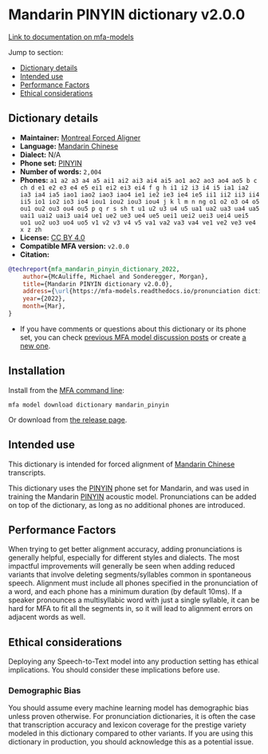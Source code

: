 
# Mandarin PINYIN dictionary v2.0.0

[Link to documentation on mfa-models](https://mfa-models.readthedocs.io/en/main/dictionary/mandarin_pinyin.html)

Jump to section:

- [Dictionary details](#dictionary-details)
- [Intended use](#intended-use)
- [Performance Factors](#performance-factors)
- [Ethical considerations](#ethical-considerations)

## Dictionary details

- **Maintainer:** [Montreal Forced Aligner](https://montreal-forced-aligner.readthedocs.io/)
- **Language:** [Mandarin Chinese](https://en.wikipedia.org/wiki/Mandarin_Chinese)
- **Dialect:** N/A
- **Phone set:** [PINYIN](https://en.wikipedia.org/wiki/Pinyin)
- **Number of words:** `2,004`
- **Phones:** `a1 a2 a3 a4 a5 ai1 ai2 ai3 ai4 ai5 ao1 ao2 ao3 ao4 ao5 b c ch d e1 e2 e3 e4 e5 ei1 ei2 ei3 ei4 f g h i1 i2 i3 i4 i5 ia1 ia2 ia3 ia4 ia5 iao1 iao2 iao3 iao4 ie1 ie2 ie3 ie4 ie5 ii1 ii2 ii3 ii4 ii5 io1 io2 io3 io4 iou1 iou2 iou3 iou4 j k l m n ng o1 o2 o3 o4 o5 ou1 ou2 ou3 ou4 ou5 p q r s sh t u1 u2 u3 u4 u5 ua1 ua2 ua3 ua4 ua5 uai1 uai2 uai3 uai4 ue1 ue2 ue3 ue4 ue5 uei1 uei2 uei3 uei4 uei5 uo1 uo2 uo3 uo4 uo5 v1 v2 v3 v4 v5 va1 va2 va3 va4 ve1 ve2 ve3 ve4 x z zh`
- **License:** [CC BY 4.0](https://github.com/MontrealCorpusTools/mfa-models/tree/main/dictionary/mandarin/pinyin/v2.0.0/LICENSE)
- **Compatible MFA version:** `v2.0.0`
- **Citation:**

```bibtex
@techreport{mfa_mandarin_pinyin_dictionary_2022,
	author={McAuliffe, Michael and Sonderegger, Morgan},
	title={Mandarin PINYIN dictionary v2.0.0},
	address={\url{https://mfa-models.readthedocs.io/pronunciation dictionary/Mandarin/Mandarin PINYIN dictionary v2_0_0.html}},
	year={2022},
	month={Mar},
}
```

- If you have comments or questions about this dictionary or its phone set, you can check [previous MFA model discussion posts](https://github.com/MontrealCorpusTools/mfa-models/discussions?discussions_q=Mandarin+PINYIN+dictionary+v2.0.0) or create [a new one](https://github.com/MontrealCorpusTools/mfa-models/discussions/new).

## Installation

Install from the [MFA command line](https://montreal-forced-aligner.readthedocs.io/en/latest/user_guide/models/index.html):

```
mfa model download dictionary mandarin_pinyin
```

Or download from [the release page](https://github.com/MontrealCorpusTools/mfa-models/releases/tag/dictionary-mandarin_pinyin-v2.0.0).

## Intended use

This dictionary is intended for forced alignment of [Mandarin Chinese](https://en.wikipedia.org/wiki/Mandarin_Chinese) transcripts.

This dictionary uses the [PINYIN](https://en.wikipedia.org/wiki/Pinyin) phone set for Mandarin, and was used in training the Mandarin [PINYIN](https://en.wikipedia.org/wiki/Pinyin) acoustic model. Pronunciations can be added on top of the dictionary, as long as no additional phones are introduced.

## Performance Factors

When trying to get better alignment accuracy, adding pronunciations is generally helpful, especially for different styles and dialects. The most impactful improvements will generally be seen when adding reduced variants that involve deleting segments/syllables common in spontaneous speech.  Alignment must include all phones specified in the pronunciation of a word, and each phone has a minimum duration (by default 10ms). If a speaker pronounces a multisyllabic word with just a single syllable, it can be hard for MFA to fit all the segments in, so it will lead to alignment errors on adjacent words as well.

## Ethical considerations

Deploying any Speech-to-Text model into any production setting has ethical implications. You should consider these implications before use.

### Demographic Bias

You should assume every machine learning model has demographic bias unless proven otherwise. For pronunciation dictionaries, it is often the case that transcription accuracy and lexicon coverage for the prestige variety modeled in this dictionary compared to other variants. If you are using this dictionary in production, you should acknowledge this as a potential issue.
